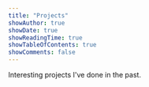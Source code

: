```yaml
---
title: "Projects"
showAuthor: true
showDate: true
showReadingTime: true
showTableOfContents: true
showComments: false
---
```


Interesting projects I've done in the past.